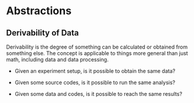 # Abstractions

## Derivability of Data

Derivability is the degree of something can be calculated or obtained
from something else.
The concept is applicable to things more general than just math,
including data and data processing.

* Given an experiment setup, is it possible to obtain the same data?

* Given some source codes, is it possible to run the same analysis?

* Given some data and codes, is it possible to reach the same results?
